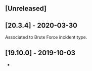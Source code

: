 ## [Unreleased]


## [20.3.4] - 2020-03-30
Associated to Brute Force incident type.

## [19.10.0] - 2019-10-03
-